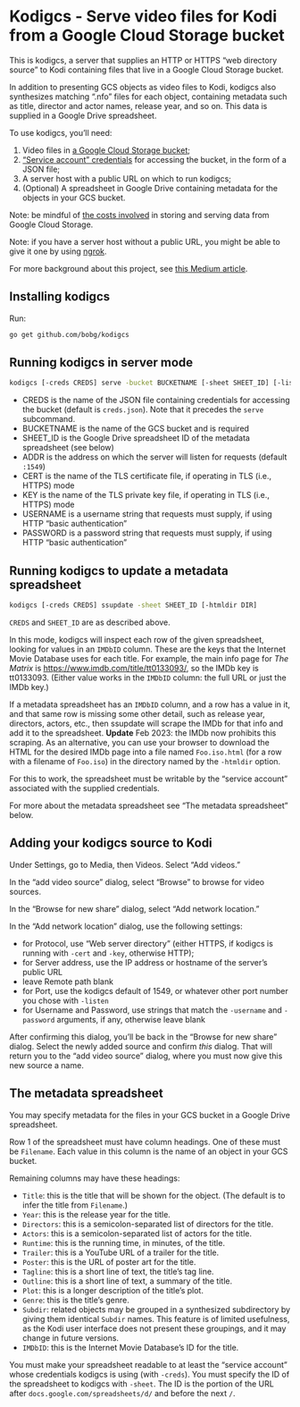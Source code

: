 # Kodigcs - Serve video files for Kodi from a Google Cloud Storage bucket

This is kodigcs,
a server that supplies an HTTP or HTTPS “web directory source” to Kodi
containing files that live in a Google Cloud Storage bucket.

In addition to presenting GCS objects as video files to Kodi,
kodigcs also synthesizes matching “.nfo” files for each object,
containing metadata such as title,
director and actor names,
release year,
and so on.
This data is supplied in a Google Drive spreadsheet.

To use kodigcs, you’ll need:

1. Video files in [a Google Cloud Storage bucket](https://cloud.google.com/storage/docs/introduction);
2. [“Service account” credentials](https://cloud.google.com/iam/docs/service-accounts) for accessing the bucket, in the form of a JSON file;
3. A server host with a public URL on which to run kodigcs;
4. (Optional) A spreadsheet in Google Drive containing metadata for the objects in your GCS bucket.

Note:
be mindful of [the costs involved](https://cloud.google.com/storage/pricing) in storing and serving data from Google Cloud Storage.

Note:
if you have a server host without a public URL,
you might be able to give it one by using [ngrok](https://ngrok.com/).

For more background about this project,
see [this Medium article](https://bobglickstein.medium.com/i-have-realized-my-dvd-streaming-dreams-5769de5a0c0).

## Installing kodigcs

Run:

```sh
go get github.com/bobg/kodigcs
```

## Running kodigcs in server mode

```sh
kodigcs [-creds CREDS] serve -bucket BUCKETNAME [-sheet SHEET_ID] [-listen ADDR] [-cert CERT] [-key KEY] [-username USERNAME] [-password PASSWORD]
```

- CREDS is the name of the JSON file containing credentials for accessing the bucket (default is `creds.json`). Note that it precedes the `serve` subcommand.
- BUCKETNAME is the name of the GCS bucket and is required
- SHEET_ID is the Google Drive spreadsheet ID of the metadata spreadsheet (see below)
- ADDR is the address on which the server will listen for requests (default `:1549`)
- CERT is the name of the TLS certificate file, if operating in TLS (i.e., HTTPS) mode
- KEY is the name of the TLS private key file, if operating in TLS (i.e., HTTPS) mode
- USERNAME is a username string that requests must supply, if using HTTP “basic authentication”
- PASSWORD is a password string that requests must supply, if using HTTP “basic authentication”

## Running kodigcs to update a metadata spreadsheet

```sh
kodigcs [-creds CREDS] ssupdate -sheet SHEET_ID [-htmldir DIR]
```

`CREDS` and `SHEET_ID` are as described above.

In this mode, kodigcs will inspect each row of the given spreadsheet,
looking for values in an `IMDbID` column.
These are the keys that the Internet Movie Database uses for each title.
For example,
the main info page for _The Matrix_ is https://www.imdb.com/title/tt0133093/,
so the IMDb key is tt0133093.
(Either value works in the `IMDbID` column:
the full URL or just the IMDb key.)

If a metadata spreadsheet has an `IMDbID` column,
and a row has a value in it,
and that same row is missing some other detail,
such as release year, directors, actors, etc.,
then ssupdate will scrape the IMDb for that info
and add it to the spreadsheet.
**Update** Feb 2023:
the IMDb now prohibits this scraping.
As an alternative,
you can use your browser to download the HTML for the desired IMDb page
into a file named `Foo.iso.html`
(for a row with a filename of `Foo.iso`)
in the directory named by the `-htmldir` option.

For this to work,
the spreadsheet must be writable by the “service account” associated with the supplied credentials.

For more about the metadata spreadsheet see “The metadata spreadsheet” below.

## Adding your kodigcs source to Kodi

Under Settings,
go to Media,
then Videos.
Select “Add videos.”

In the “add video source” dialog,
select “Browse” to browse for video sources.

In the “Browse for new share” dialog,
select “Add network location.”

In the “Add network location” dialog,
use the following settings:

- for Protocol, use “Web server directory” (either HTTPS, if kodigcs is running with `-cert` and `-key`, otherwise HTTP);
- for Server address, use the IP address or hostname of the server’s public URL
- leave Remote path blank
- for Port, use the kodigcs default of 1549, or whatever other port number you chose with `-listen`
- for Username and Password, use strings that match the `-username` and `-password` arguments, if any, otherwise leave blank

After confirming this dialog,
you’ll be back in the “Browse for new share” dialog.
Select the newly added source and confirm _this_ dialog.
That will return you to the “add video source” dialog,
where you must now give this new source a name.

## The metadata spreadsheet

You may specify metadata for the files in your GCS bucket in a Google Drive spreadsheet.

Row 1 of the spreadsheet must have column headings.
One of these must be `Filename`.
Each value in this column is the name of an object in your GCS bucket.

Remaining columns may have these headings:

- `Title`: this is the title that will be shown for the object. (The default is to infer the title from `Filename`.)
- `Year`: this is the release year for the title.
- `Directors`: this is a semicolon-separated list of directors for the title.
- `Actors`: this is a semicolon-separated list of actors for the title.
- `Runtime`: this is the running time, in minutes, of the title.
- `Trailer`: this is a YouTube URL of a trailer for the title.
- `Poster`: this is the URL of poster art for the title.
- `Tagline`: this is a short line of text, the title’s tag line.
- `Outline`: this is a short line of text, a summary of the title.
- `Plot`: this is a longer description of the title’s plot.
- `Genre`: this is the title’s genre.
- `Subdir`: related objects may be grouped in a synthesized subdirectory by giving them identical `Subdir` names. This feature is of limited usefulness, as the Kodi user interface does not present these groupings, and it may change in future versions.
- `IMDbID`: this is the Internet Movie Database’s ID for the title.

You must make your spreadsheet readable to at least the “service account” whose credentials kodigcs is using (with `-creds`).
You must specify the ID of the spreadsheet to kodigcs with `-sheet`.
The ID is the portion of the URL after `docs.google.com/spreadsheets/d/` and before the next `/`.
